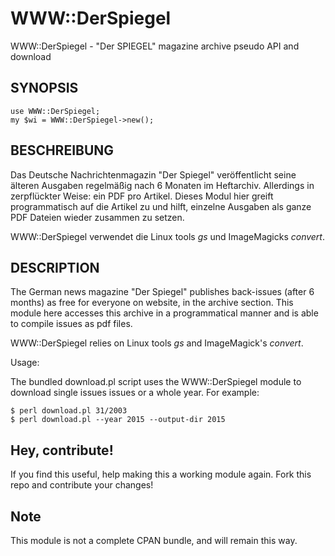 WWW::DerSpiegel
===============

WWW::DerSpiegel - "Der SPIEGEL" magazine archive pseudo API and download

## SYNOPSIS

	use WWW::DerSpiegel;
	my $wi = WWW::DerSpiegel->new();

## BESCHREIBUNG

Das Deutsche Nachrichtenmagazin "Der Spiegel" veröffentlicht seine älteren Ausgaben
regelmäßig nach 6 Monaten im Heftarchiv. Allerdings in zerpflückter Weise: ein PDF
pro Artikel. Dieses Modul hier greift programmatisch auf die Artikel zu und hilft, 
einzelne Ausgaben als ganze PDF Dateien wieder zusammen zu setzen.

WWW::DerSpiegel verwendet die Linux tools _gs_ und ImageMagicks _convert_.

## DESCRIPTION

The German news magazine "Der Spiegel" publishes back-issues (after 6 months) as
free for everyone on website, in the archive section. This module here accesses
this archive in a programmatical manner and is able to compile issues as pdf files.

WWW::DerSpiegel relies on Linux tools _gs_ and ImageMagick's _convert_.

Usage:

The bundled download.pl script uses the WWW::DerSpiegel module to download single
issues issues or a whole year. For example:

	$ perl download.pl 31/2003
	$ perl download.pl --year 2015 --output-dir 2015

## Hey, contribute!

If you find this useful, help making this a working module again. Fork this repo
and contribute your changes!

## Note

This module is not a complete CPAN bundle, and will remain this way.
